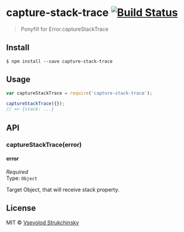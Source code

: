 # capture-stack-trace [![Build Status](https://travis-ci.org/floatdrop/capture-stack-trace.svg?branch=master)](https://travis-ci.org/floatdrop/capture-stack-trace)

> Ponyfill for Error.captureStackTrace


## Install

```
$ npm install --save capture-stack-trace
```


## Usage

```js
var captureStackTrace = require('capture-stack-trace');

captureStackTrace({});
// => {stack: ...}
```


## API

### captureStackTrace(error)

#### error

*Required*  
Type: `Object`

Target Object, that will receive stack property.

## License

MIT © [Vsevolod Strukchinsky](http://github.com/floatdrop)
